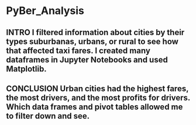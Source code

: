 # PyBer_Analysis #

## INTRO I filtered information about cities by their types suburbanas, urbans, or rural to see how that affected taxi fares. I created many dataframes in Jupyter Notebooks and used Matplotlib. ##

## CONCLUSION  Urban cities had the highest fares, the most drivers, and the most profits for drivers. Which data frames and pivot tables allowed me to filter down and see. ##
